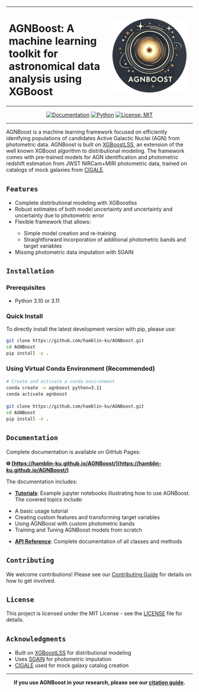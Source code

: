 <div align="center">
  <table>
    <tr>
      <td align="left">
        <h1>AGNBoost: A machine learning toolkit for astronomical data analysis using XGBoost</h1>
      </td>
      <td align="center" width="220">
        <img src="figures/agnboost_logo.png" alt="AGNBoost Logo" width="200" height="200"/>
      </td>
    </tr>
  </table>
  
  [![Documentation](https://img.shields.io/badge/docs-github--pages-blue)](https://hamblin-ku.github.io/AGNBoost/)
  [![Python](https://img.shields.io/badge/python-3.8+-blue.svg)](https://www.python.org/downloads/)
  [![License: MIT](https://img.shields.io/badge/License-MIT-yellow.svg)](https://opensource.org/licenses/MIT)
</div>

---

AGNBoost is a machine learning framework focused on efficiently identfying populations of candidates Active Galactic Nuclei (AGN) from photometric data. AGNBoost is built on [XGBoostLSS](https://statmixedml.github.io/XGBoostLSS/), an extension of the well known XGBoost algorithm to distributional modeling. The framework comes with pre-trained models for AGN identification and photometric redshift estimation from JWST NIRCam+MIRI photometric data, trained on catalogs of mock galaxies from [CIGALE](https://cigale.lam.fr/).


## `Features`
<ul>
  <li> Complete distirbutional modeling with XGBoostlss </li> 
  <li> Robust estimates of both model uncertainty and uncertainty and uncertainty due to photometric error</li> 
  <li> Flexible framework that allows: </li> 
  <ul>
    <li> Simple model creation and re-training </li> 
    <li> Straightforward incorporation of additional photometric bands and target variables </li> 
  </ul>
  <li> Missing photometric data imputation with SGAIN </li> 
</ul>

## `Installation`

### Prerequisites
- Python 3.10 or 3.11

### Quick Install
To directly install the latest development version with pip, please use:
```bash
git clone https://github.com/hamblin-ku/AGNBoost.git
cd AGNBoost
pip install -e . 
```

### Using Virtual Conda Environment (Recommended)

```bash
# Create and activate a conda environment
conda create -n agnboost python=3.11
conda activate agnboost

git clone https://github.com/hamblin-ku/AGNBoost.git
cd AGNBoost
pip install -e . 
```

## `Documentation`

Complete documentation is available on GitHub Pages:

**🌐 [https://hamblin-ku.github.io/AGNBoost/](https://hamblin-ku.github.io/AGNBoost/)**

The documentation includes:

- **[Tutorials](https://hamblin-ku.github.io/AGNBoost/tutorials/basic-usage/)**: Example jupyter notebooks illustrating how to use AGNBoost. The covered topics include:
<ul>
<li>A basic usage tutorial</li>
<li>Creating custom features and transforming target variables</li>
<li>Using AGNBoost with custom photometric bands</li>
<li>Training and Tuning AGNBoost models from scratch</li>
</ul>

- **[API Reference](https://hamblin-ku.github.io/AGNBoost/api/)**: Complete documentation of all classes and methods

## `Contributing`

We welcome contributions! Please see our [Contributing Guide](https://kurthamblin.github.io/agnboost/contributing/) for details on how to get involved.

## `License`

This project is licensed under the MIT License - see the [LICENSE](LICENSE) file for details.

## `Acknowledgments`

- Built on [XGBoostLSS](https://statmixedml.github.io/XGBoostLSS/) for distributional modeling
- Uses [SGAIN](https://github.com/dtneves/ICCS_2021) for photometric imputation
- [CIGALE](https://cigale.lam.fr/) used for mock galaxy catalog creation

<!---
## `Reference Paper`
[![Arxiv link](https://img.shields.io/badge/arXiv-Multi%20Target%20XGBoostLSS%20Regression-color=brightgreen)](https://arxiv.org/abs/2210.06831) <br/>


Hamblin, Kurt et al. (2025): [*AGNBoost: A Machine Learning Approach to AGN Identification with JWST/NIRCam+MIRI Colors and Photometry*](arxiv link). <br/>
--->
---

<div align="center">
  <strong>If you use AGNBoost in your research, please see our <a href="https://kurthamblin.github.io/agnboost/citation/">citation guide</a>.</strong>
</div>


